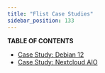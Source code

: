 ```yaml
---
title: "Flist Case Studies"
sidebar_position: 133
---
```




**TABLE OF CONTENTS**

- [Case Study: Debian 12](./flist_debian_case_study)
- [Case Study: Nextcloud AIO](./flist_nextcloud_case_study)